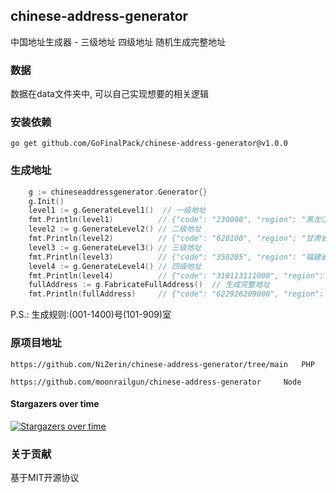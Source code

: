 ## chinese-address-generator
中国地址生成器 - 三级地址 四级地址 随机生成完整地址

### 数据
数据在data文件夹中, 可以自己实现想要的相关逻辑

### 安装依赖

```shell
go get github.com/GoFinalPack/chinese-address-generator@v1.0.0
```

### 生成地址

```go
    g := chineseaddressgenerator.Generator{}
    g.Init()
    level1 := g.GenerateLevel1()  // 一级地址
    fmt.Println(level1)          // {"code": "230000", "region": "黑龙江省"}
    level2 := g.GenerateLevel2() // 二级地址
    fmt.Println(level2)          // {"code": "620100", "region": "甘肃省兰州市"}
	level3 := g.GenerateLevel3() // 三级地址
    fmt.Println(level3)          // {"code": "350205", "region": "福建省厦门市海沧区"}
    level4 := g.GenerateLevel4() // 四级地址
    fmt.Println(level4)          // {"code": "310113111000", "region": "上海市市辖区宝山区高境镇"}
	fullAddress := g.FabricateFullAddress()  // 生成完整地址
    fmt.Println(fullAddress)     // {"code": "622926209000", "region": "甘肃省临夏回族自治州东乡族自治县五家乡1115号182室", "buildNo": 1115, "roomNo": 182}
```
P.S.: 生成规则:(001-1400)号(101-909)室

### 原项目地址

```
https://github.com/NiZerin/chinese-address-generator/tree/main   PHP

https://github.com/moonrailgun/chinese-address-generator     Node

```


#### Stargazers over time
[![Stargazers over time](https://starchart.cc/GoFinalPack/chinese-address-generator.svg?variant=adaptive)](https://starchart.cc/GoFinalPack/chinese-address-generator)


### 关于贡献

基于MIT开源协议




